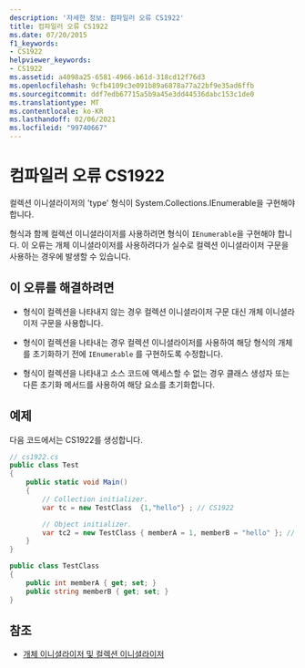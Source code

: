 ```yaml
---
description: '자세한 정보: 컴파일러 오류 CS1922'
title: 컴파일러 오류 CS1922
ms.date: 07/20/2015
f1_keywords:
- CS1922
helpviewer_keywords:
- CS1922
ms.assetid: a4098a25-6581-4966-b61d-318cd12f76d3
ms.openlocfilehash: 9cfb4109c3e091b89a6878a77a22bf9e35ad6ffb
ms.sourcegitcommit: ddf7edb67715a5b9a45e3dd44536dabc153c1de0
ms.translationtype: MT
ms.contentlocale: ko-KR
ms.lasthandoff: 02/06/2021
ms.locfileid: "99740667"
---
```

# <a name="compiler-error-cs1922"></a>컴파일러 오류 CS1922

컬렉션 이니셜라이저의 'type' 형식이 System.Collections.IEnumerable을 구현해야 합니다.

형식과 함께 컬렉션 이니셜라이저를 사용하려면 형식이 `IEnumerable`을 구현해야 합니다. 이 오류는 개체 이니셜라이저를 사용하려다가 실수로 컬렉션 이니셜라이저 구문을 사용하는 경우에 발생할 수 있습니다.

## <a name="to-correct-this-error"></a>이 오류를 해결하려면

- 형식이 컬렉션을 나타내지 않는 경우 컬렉션 이니셜라이저 구문 대신 개체 이니셜라이저 구문을 사용합니다.

- 형식이 컬렉션을 나타내는 경우 컬렉션 이니셜라이저를 사용하여 해당 형식의 개체를 초기화하기 전에 `IEnumerable` 를 구현하도록 수정합니다.

- 형식이 컬렉션을 나타내고 소스 코드에 액세스할 수 없는 경우 클래스 생성자 또는 다른 초기화 메서드를 사용하여 해당 요소를 초기화합니다.

## <a name="example"></a>예제

다음 코드에서는 CS1922를 생성합니다.

```csharp
// cs1922.cs
public class Test
{
    public static void Main()
    {
        // Collection initializer.
        var tc = new TestClass  {1,"hello"} ; // CS1922

        // Object initializer.
        var tc2 = new TestClass { memberA = 1, memberB = "hello" }; // OK
    }
}

public class TestClass
{
    public int memberA { get; set; }
    public string memberB { get; set; }
}
```

## <a name="see-also"></a>참조

- [개체 이니셜라이저 및 컬렉션 이니셜라이저](../programming-guide/classes-and-structs/object-and-collection-initializers.md)
